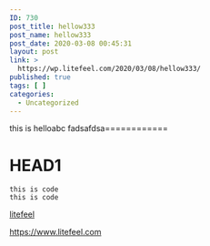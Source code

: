 ```yaml
---
ID: 730
post_title: hellow333
post_name: hellow333
post_date: 2020-03-08 00:45:31
layout: post
link: >
  https://wp.litefeel.com/2020/03/08/hellow333/
published: true
tags: [ ]
categories:
  - Uncategorized
---
```

this is helloabc
fadsafdsa============

# HEAD1

~~~
this is code
this is code
~~~

[litefeel](https://www.litefeel.com)


<https://www.litefeel.com>